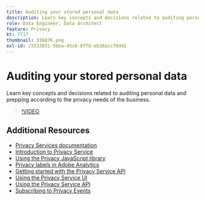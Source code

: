 ```yaml
---
title: Auditing your stored personal data
description: Learn key concepts and decisions related to auditing personal data and prepping according to the privacy needs of the business.
role: Data Engineer, Data Architect
feature: Privacy
kt: 7717
thumbnail: 336076.png
exl-id: c5533831-5bba-45c6-8ff8-eb38accf0d42
---
```

# Auditing your stored personal data

Learn key concepts and decisions related to auditing personal data and prepping according to the privacy needs of the business.

>[!VIDEO](https://video.tv.adobe.com/v/336076?quality=12&learn=on)

## Additional Resources

+ [Privacy Services documentation](https://experienceleague.adobe.com/docs/experience-platform/privacy/home.html)
+ [Introduction to Privacy Service](introduction-to-privacy-services.md)
+ [Using the Privacy JavaScript library](using-privacy-javascript-library.md)
+ [Privacy labels in Adobe Analytics](privacy-labels-in-adobe-analytics.md)
+ [Getting started with the Privacy Service API](getting-started-with-privacy-services-api.md)
+ [Using the Privacy Service UI](using-privacy-services-ui.md)
+ [Using the Privacy Service API](using-the-privacy-service-api.md)
+ [Subscribing to Privacy Events](subscribe-to-privacy-events.md)
